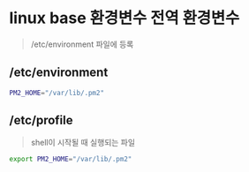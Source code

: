 # linux base 환경변수 전역 환경변수

> /etc/environment 파일에 등록

## /etc/environment

```sh
PM2_HOME="/var/lib/.pm2"
```

## /etc/profile

> shell이 시작될 때 실행되는 파일

```sh
export PM2_HOME="/var/lib/.pm2"
```
